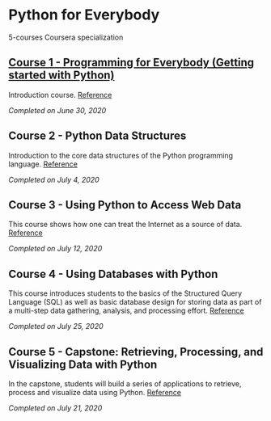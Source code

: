 # Python for Everybody
5-courses Coursera specialization

## [Course 1 - Programming for Everybody (Getting started with Python)](https://github.com/Tars4815/coursera_courses/tree/master/Py4E/Course%201)
Introduction course. [Reference](https://www.coursera.org/learn/python/home/welcome)

*Completed on June 30, 2020*

## Course 2 - Python Data Structures
Introduction to the core data structures of the Python programming language. [Reference](https://www.coursera.org/learn/python-data/home/welcome)

*Completed on July 4, 2020*

## Course 3 - Using Python to Access Web Data
This course shows how one can treat the Internet as a source of data. [Reference](https://www.coursera.org/learn/python-network-data/home/info)

*Completed on July 12, 2020*

## Course 4 - Using Databases with Python
This course introduces students to the basics of the Structured Query Language (SQL) as well as basic database design for storing data as part of a multi-step data gathering, analysis, and processing effort. [Reference](https://www.coursera.org/learn/python-databases/home/info)

*Completed on July 25, 2020*

## Course 5 - Capstone: Retrieving, Processing, and Visualizing Data with Python
In the capstone, students will build a series of applications to retrieve, process and visualize data using Python. [Reference](https://www.coursera.org/learn/python-data-visualization/home/info)

*Completed on July 21, 2020*
